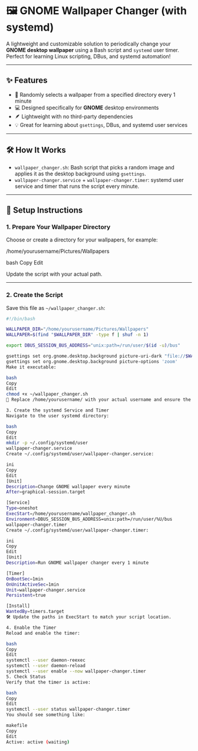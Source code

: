 # 🖼️ GNOME Wallpaper Changer (with systemd)

A lightweight and customizable solution to periodically change your **GNOME desktop wallpaper** using a Bash script and `systemd` user timer.  
Perfect for learning Linux scripting, DBus, and systemd automation!

---

## ✨ Features

- 🔀 Randomly selects a wallpaper from a specified directory every 1 minute  
- 💻 Designed specifically for **GNOME** desktop environments  
- 🪶 Lightweight with no third-party dependencies  
- 💡 Great for learning about `gsettings`, DBus, and systemd user services

---

## 🛠️ How It Works

- `wallpaper_changer.sh`: Bash script that picks a random image and applies it as the desktop background using `gsettings`.  
- `wallpaper-changer.service` + `wallpaper-changer.timer`: systemd user service and timer that runs the script every minute.

---

## 🚀 Setup Instructions

### 1. Prepare Your Wallpaper Directory

Choose or create a directory for your wallpapers, for example:

/home/yourusername/Pictures/Wallpapers

bash
Copy
Edit

Update the script with your actual path.

---

### 2. Create the Script

Save this file as `~/wallpaper_changer.sh`:

```bash
#!/bin/bash

WALLPAPER_DIR="/home/yourusername/Pictures/Wallpapers"
WALLPAPER=$(find "$WALLPAPER_DIR" -type f | shuf -n 1)

export DBUS_SESSION_BUS_ADDRESS="unix:path=/run/user/$(id -u)/bus"

gsettings set org.gnome.desktop.background picture-uri-dark "file://$WALLPAPER"
gsettings set org.gnome.desktop.background picture-options 'zoom'
Make it executable:

bash
Copy
Edit
chmod +x ~/wallpaper_changer.sh
📌 Replace /home/yourusername/ with your actual username and ensure the directory exists.

3. Create the systemd Service and Timer
Navigate to the user systemd directory:

bash
Copy
Edit
mkdir -p ~/.config/systemd/user
wallpaper-changer.service
Create ~/.config/systemd/user/wallpaper-changer.service:

ini
Copy
Edit
[Unit]
Description=Change GNOME wallpaper every minute
After=graphical-session.target

[Service]
Type=oneshot
ExecStart=/home/yourusername/wallpaper_changer.sh
Environment=DBUS_SESSION_BUS_ADDRESS=unix:path=/run/user/%U/bus
wallpaper-changer.timer
Create ~/.config/systemd/user/wallpaper-changer.timer:

ini
Copy
Edit
[Unit]
Description=Run GNOME wallpaper changer every 1 minute

[Timer]
OnBootSec=1min
OnUnitActiveSec=1min
Unit=wallpaper-changer.service
Persistent=true

[Install]
WantedBy=timers.target
🛠️ Update the paths in ExecStart to match your script location.

4. Enable the Timer
Reload and enable the timer:

bash
Copy
Edit
systemctl --user daemon-reexec
systemctl --user daemon-reload
systemctl --user enable --now wallpaper-changer.timer
5. Check Status
Verify that the timer is active:

bash
Copy
Edit
systemctl --user status wallpaper-changer.timer
You should see something like:

makefile
Copy
Edit
Active: active (waiting)
